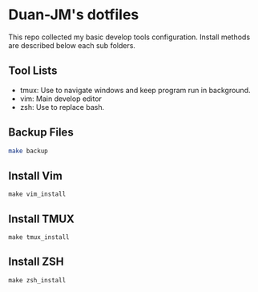 # Duan-JM's dotfiles
This repo collected my basic develop tools configuration. Install methods are
described below each sub folders.

## Tool Lists
- tmux: Use to navigate windows and keep program run in background.
- vim: Main develop editor
- zsh: Use to replace bash.

## Backup Files
```bash
make backup
```

## Install Vim
```
make vim_install
```

## Install TMUX
```
make tmux_install
```

## Install ZSH
```
make zsh_install
```
